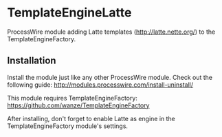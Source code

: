 TemplateEngineLatte
====================
ProcessWire module adding Latte templates (http://latte.nette.org/) to the TemplateEngineFactory.

## Installation
Install the module just like any other ProcessWire module. Check out the following guide: http://modules.processwire.com/install-uninstall/

This module requires TemplateEngineFactory: https://github.com/wanze/TemplateEngineFactory

After installing, don't forget to enable Latte as engine in the TemplateEngineFactory module's settings.